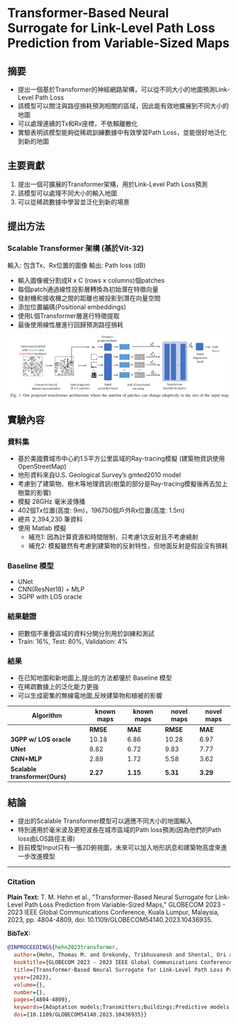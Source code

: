# Transformer-Based Neural Surrogate for Link-Level Path Loss Prediction from Variable-Sized Maps
## 摘要
- 提出一個基於Transformer的神經網路架構，可以從不同大小的地圖預測Link-Level Path Loss
- 該模型可以關注與路徑損耗預測相關的區域，因此能有效地擴展到不同大小的地圖
- 可以處理連續的Tx和Rx座標，不依賴離散化
- 實驗表明該模型能夠從稀疏訓練數據中有效學習Path Loss，並能很好地泛化到新的地圖
## 主要貢獻
1. 提出一個可擴展的Transformer架構，用於Link-Level Path Loss預測
2. 該模型可以處理不同大小的輸入地圖
3. 可以從稀疏數據中學習並泛化到新的場景

## 提出方法

### Scalable Transformer 架構 (基於Vit-32)
輸入: 包含Tx、Rx位置的圖像
輸出: Path loss (dB)
- 輸入圖像被分割成R x C (rows x columns)個patches
- 每個patch通過線性投影層轉換為初始潛在特徵向量
- 發射機和接收機之間的距離也被投影到潛在向量空間
- 添加位置編碼(Positional embeddings)
- 使用L個Transformer層進行特徵提取
- 最後使用線性層進行回歸預測路徑損耗

![fig1](fig1.png)
## 實驗內容
### 資料集
- 基於美國費城市中心約1.5平方公里區域的Ray-tracing模擬 (建築物資訊使用 OpenStreetMap)
- 地形資料來自U.S. Geological Survey’s gmted2010 model
- 考慮到了建築物、樹木等地理資訊(樹葉的部分是Ray-tracing模擬後再去加上樹葉的影響)
- 模擬 28GHz 毫米波傳播
- 402個Tx位置(高度: 9m)，196750個戶外Rx位置(高度: 1.5m)
- 總共 2,394,230 筆資料
- 使用 Matlab 模擬
  * 補充1: 因為計算資源和時間限制，只考慮1次反射且不考慮繞射
  * 補充2: 模擬雖然有考慮到建築物的反射特性，但地面反射是假設沒有損耗


### Baseline 模型
- UNet
- CNN(ResNet18) + MLP 
- 3GPP with LOS oracle
### 結果驗證
- 把數個不重疊區域的資料分開分別用於訓練和測試
- Train: 16%, Test: 80%, Validation: 4% 

### 結果
- 在已知地圖和新地圖上,提出的方法都優於 Baseline 模型
- 在稀疏數據上的泛化能力更強
- 可以生成密集的無線電地圖,反映建築物和植被的影響

| Algorithm               | known maps | known maps | novel maps | novel maps |
|-------------------------|------------|------------|------------|------------|
|                         | **RMSE**   | **MAE**    | **RMSE**   | **MAE**    |
| **3GPP w/ LOS oracle**   | 10.18      | 6.86       | 10.28      | 6.97       |
| **UNet**                | 8.82       | 6.72       | 9.83       | 7.77       |
| **CNN+MLP**             | 2.89       | 1.72       | 5.58       | 3.62       |
| **Scalable transformer(Ours)**   | **2.27**   | **1.15**   | **5.31**   | **3.29**   |

## 結論
- 提出的Scalable Transformer模型可以適應不同大小的地圖輸入
- 特別適用於毫米波及更短波長在城市區域的Path loss預測(因為他們的Path loss由LOS路徑主導)
- 目前模型Input只有一張2D俯視圖，未來可以加入地形訊息和建築物高度來進一步改進模型



---
### Citation

**Plain Text:**
T. M. Hehn et al., "Transformer-Based Neural Surrogate for Link-Level Path Loss Prediction from Variable-Sized Maps," GLOBECOM 2023 - 2023 IEEE Global Communications Conference, Kuala Lumpur, Malaysia, 2023, pp. 4804-4809, doi: 10.1109/GLOBECOM54140.2023.10436935.





**BibTeX:**
```bibtex
@INPROCEEDINGS{hehn2023transformer,
  author={Hehn, Thomas M. and Orekondy, Tribhuvanesh and Shental, Ori and Behboodi, Arash and Bucheli, Juan and Doshi, Akash and Namgoong, June and Yoo, Taesang and Sampath, Ashwin and Soriaga, Joseph B.},
  booktitle={GLOBECOM 2023 - 2023 IEEE Global Communications Conference}, 
  title={Transformer-Based Neural Surrogate for Link-Level Path Loss Prediction from Variable-Sized Maps}, 
  year={2023},
  volume={},
  number={},
  pages={4804-4809},
  keywords={Adaptation models;Transmitters;Buildings;Predictive models;Transformers;Propagation losses;Data models},
  doi={10.1109/GLOBECOM54140.2023.10436935}}


```